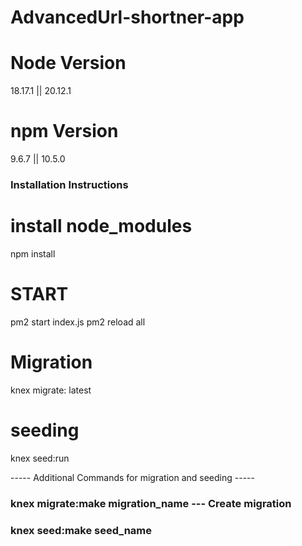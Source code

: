# AdvancedUrl-shortner-app
# Node Version
18.17.1   || 20.12.1
# npm Version
9.6.7     || 10.5.0
### Installation Instructions
# install node_modules
npm install

# START
pm2 start index.js
pm2 reload all

# Migration
knex migrate: latest

# seeding
knex seed:run

----- Additional Commands for migration and seeding -----
### knex migrate:make migration_name  --- Create migration 
### knex seed:make seed_name

